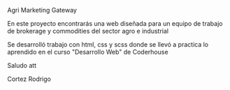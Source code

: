 Agri Marketing Gateway

En este proyecto encontrarás una web diseñada para un equipo de trabajo de brokerage y commodities del sector agro e industrial

Se desarrolló trabajo con html, css y scss donde se llevó a practica lo aprendido en el curso "Desarrollo Web" de Coderhouse

Saludo att

Cortez Rodrigo
